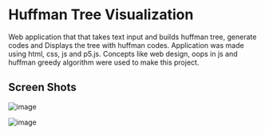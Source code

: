 # Huffman Tree Visualization
 Web application that that takes text input and builds huffman tree, generate codes and Displays the tree with huffman codes.
 Application was made using html, css, js and p5.js.
 Concepts like web design, oops in js and huffman greedy algorithm were used to make this project.
 
 
 ## Screen Shots
 
 ![image](https://user-images.githubusercontent.com/76874958/165539729-e0b05022-0180-4cb0-abfc-3428f46fdf52.png)
 
 ![image](https://user-images.githubusercontent.com/76874958/165539578-60d03508-a88b-4dea-91f4-255353b8a99d.png)

